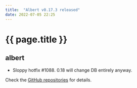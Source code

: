 ```yaml
---
title:  "Albert v0.17.3 released"
date: 2022-07-05 22:25
---
```


# {{ page.title }}

## albert

* Sloppy hotfix #1088. 0.18 will change DB entirely anyway.

Check the [GitHub repositories](https://github.com/albertlauncher/albert/commits/v0.17.3) for details.
